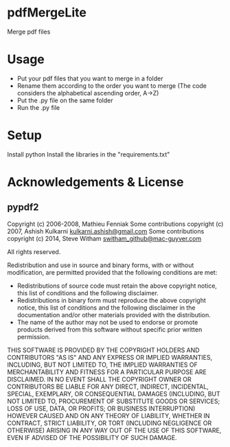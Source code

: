 # pdfMergeLite
 Merge pdf files
# Usage
- Put your pdf files that you want to merge in a folder
- Rename them according to the order you want to merge (The code considers the alphabetical ascending order, A->Z)
- Put the .py file on the same folder
- Run the .py file
# Setup
Install python
Install the libraries in the "requirements.txt"
# Acknowledgements & License
## pypdf2
Copyright (c) 2006-2008, Mathieu Fenniak
Some contributions copyright (c) 2007, Ashish Kulkarni <kulkarni.ashish@gmail.com>
Some contributions copyright (c) 2014, Steve Witham <switham_github@mac-guyver.com>

All rights reserved.

Redistribution and use in source and binary forms, with or without
modification, are permitted provided that the following conditions are
met:

* Redistributions of source code must retain the above copyright notice,
this list of conditions and the following disclaimer.
* Redistributions in binary form must reproduce the above copyright notice,
this list of conditions and the following disclaimer in the documentation
and/or other materials provided with the distribution.
* The name of the author may not be used to endorse or promote products
derived from this software without specific prior written permission.

THIS SOFTWARE IS PROVIDED BY THE COPYRIGHT HOLDERS AND CONTRIBUTORS "AS IS"
AND ANY EXPRESS OR IMPLIED WARRANTIES, INCLUDING, BUT NOT LIMITED TO, THE
IMPLIED WARRANTIES OF MERCHANTABILITY AND FITNESS FOR A PARTICULAR PURPOSE
ARE DISCLAIMED. IN NO EVENT SHALL THE COPYRIGHT OWNER OR CONTRIBUTORS BE
LIABLE FOR ANY DIRECT, INDIRECT, INCIDENTAL, SPECIAL, EXEMPLARY, OR
CONSEQUENTIAL DAMAGES (INCLUDING, BUT NOT LIMITED TO, PROCUREMENT OF
SUBSTITUTE GOODS OR SERVICES; LOSS OF USE, DATA, OR PROFITS; OR BUSINESS
INTERRUPTION) HOWEVER CAUSED AND ON ANY THEORY OF LIABILITY, WHETHER IN
CONTRACT, STRICT LIABILITY, OR TORT (INCLUDING NEGLIGENCE OR OTHERWISE)
ARISING IN ANY WAY OUT OF THE USE OF THIS SOFTWARE, EVEN IF ADVISED OF THE
POSSIBILITY OF SUCH DAMAGE.

